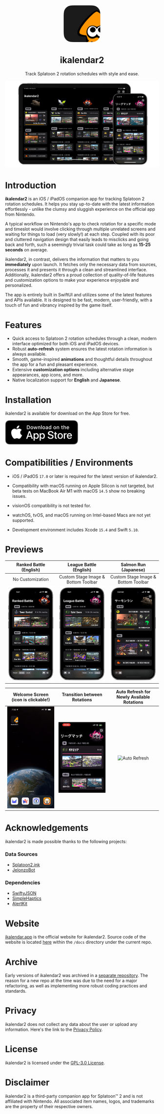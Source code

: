 <!-- markdownlint-disable MD033 MD041 -->

<p align="center">
  <img
    src="./Resources/MetaAssets/AppIcons/ikalendar2-app-icon-default-masked.png"
    alt="ikalendar2 logo"
    width=120/>
</p>

<h1 align="center"/>ikalendar2</h1>

<p align="center">
Track Splatoon 2 rotation schedules with style and ease.
</p>

![Hero](./Resources/MetaAssets/Demos/demo-universal-og.png)

# Introduction

**ikalendar2** is an iOS / iPadOS companion app for tracking Splatoon 2 rotation schedules. It helps you stay up-to-date with the latest information effortlessly - unlike the clumsy and sluggish experience on the official app from Nintendo.

A typical workflow on Nintendo's app to check rotation for a specific mode and timeslot would involve clicking through multiple unrelated screens and waiting for things to load (very slowly!) at each step. Coupled with its poor and cluttered navigation design that easily leads to misclicks and going back and forth, such a seemingly trivial task could take as long as **15-25 seconds** on average.

ikalendar2, in contrast, delivers the information that matters to you **immediately** upon launch. It fetches only the necessary data from sources, processes it and presents it through a clean and streamlined interface. Additionally, ikalendar2 offers a proud collection of quality-of-life features and customization options to make your experience enjoyable and personalized.

The app is entirely built in SwiftUI and utilizes some of the latest features and APIs available. It is designed to be fast, modern, user-friendly, with a touch of fun and vibrancy inspired by the game itself.

# Features

- Quick access to Splatoon 2 rotation schedules through a clean, modern interface optimized for both iOS and iPadOS devices.
- Robust **auto-refresh** system ensures the latest rotation information is always available.
- Smooth, game-inspired **animations** and thoughtful details throughout the app for a fun and pleasant experience.
- Extensive **customization options** including alternative stage appearances, app icons, and more.
- Native localization support for **English** and **Japanese**.

# Installation

ikalendar2 is available for download on the App Store for free.

[![Download on the App Store](./Resources/MetaAssets/Badges/download-app-store-EN-black.svg)](https://apps.apple.com/app/ikalendar2/id1529193361)

# Compatibilities / Environments

- iOS / iPadOS `17.0` or later is required for the latest version of ikalendar2.

- Compatibility with macOS running on Apple Silicon is not targeted, but beta tests on MacBook Air M1 with macOS `14.5` show no breaking issues.

- visionOS compatibility is not tested for.

- watchOS, tvOS, and macOS running on Intel-based Macs are not yet supported.

- Development environment includes Xcode `15.4` and Swift `5.10`.

# Previews

<!-- Have to set both `align="center"` and `style="text-align: center;"`
since some markdown parsers don't support one or the other.  -->
<table align="center" width="100%" style="text-align: center;">
  <thead>
    <tr>
      <th align="center" width="33%" style="text-align: center;">Ranked Battle (English)</th>
      <th align="center" width="33%" style="text-align: center;">League Battle (English)</th>
      <th align="center" width="33%" style="text-align: center;">Salmon Run (Japanese)</th>
    </tr>
  </thead>
  <tbody>
    <tr>
      <td align="center" width="33%" style="text-align: center;">No Customization</td>
      <td align="center" width="33%" style="text-align: center;">Custom Stage Image & Bottom Toolbar</td>
      <td align="center" width="33%" style="text-align: center;">Custom Stage Image & Bottom Toolbar</td>
    </tr>
    <tr>
      <td align="center" width="33%"><img alt="Battle" src="./Resources/MetaAssets/Demos/demo-phone-battle.png" width="100%"></td>
      <td align="center" width="33%"><img alt="Battle Alt" src="./Resources/MetaAssets/Demos/demo-phone-battle-alt.png" width="100%"></td>
      <td align="center" width="33%"><img alt="Salmon Run" src="./Resources/MetaAssets/Demos/demo-phone-salmon.png" width="100%"></td>
    </tr>
  </tbody>
</table>

<table align="center" width="100%" style="text-align: center;">
  <thead>
    <tr>
      <th align="center" width="33%" style="text-align: center;">Welcome Screen (icon is clickable!)</th>
      <th align="center" width="33%" style="text-align: center;">Transition between Rotations</th>
      <th align="center" width="33%" style="text-align: center;">Auto Refresh for Newly Available Rotations</th>
    </tr>
  </thead>
  <tbody>
    <tr>
      <td align="center" width="33%" style="text-align: center;"><img alt="Welcome Screen" src="./Resources/MetaAssets/Demos/gif-welcome.gif" width="100%"></td>
      <td align="center" width="33%" style="text-align: center;"><img alt="Rotation Transition" src="./Resources/MetaAssets/Demos/gif-transition.gif" width="100%"></td>
      <td align="center" width="33%" style="text-align: center;"><img alt="Auto Refresh" src="./Resources/MetaAssets/Demos/gif-auto-refresh.gif" width="100%"></td>
    </tr>
  </tbody>
</table>

# Acknowledgements

ikalendar2 is made possible thanks to the following projects:

<!-- markdownlint-disable-next-line MD001 -->
### Data Sources

- [Splatoon2.ink](https://github.com/misenhower/splatoon2.ink/wiki/Data-access-policy#data-urls)
- [JelonzoBot](https://splatoon.oatmealdome.me/about)

### Dependencies

- [SwiftyJSON](https://github.com/SwiftyJSON/SwiftyJSON)
- [SimpleHaptics](https://github.com/notbd/SimpleHaptics)
- [AlertKit](https://github.com/sparrowcode/AlertKit)

# Website

[ikalendar.app](https://ikalendar.app) is the official website for ikalendar2. Source code of the website is located [here](https://github.com/notbd/Ikalendar2/tree/main/docs) within the `/docs` directory under the current repo.

# Archive

Early versions of ikalendar2 was archived in a [separate repository](https://github.com/notbd/ikalendar-2-archived). The reason for a new repo at the time was due to the need for a major refactoring, as well as implementing more robust coding practices and standards.

# Privacy

ikalendar2 does not collect any data about the user or upload any information. Here's the link to the [Privacy Policy](https://ikalendar.app/privacy-policy).

# License

ikalendar2 is licensed under the [GPL-3.0 License](./LICENSE).

# Disclaimer

ikalendar2 is a third-party companion app for Splatoon™ 2 and is not affiliated with Nintendo. All associated item names, logos, and trademarks are the property of their respective owners.
